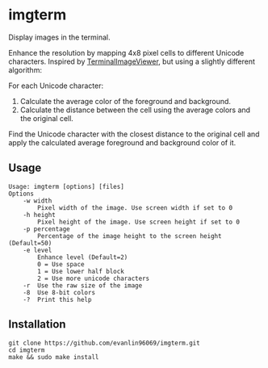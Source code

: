 # imgterm
Display images in the terminal.

Enhance the resolution by mapping 4x8 pixel cells to different Unicode characters. Inspired by [TerminalImageViewer](https://github.com/stefanhaustein/TerminalImageViewer), but using a slightly different algorithm:

For each Unicode character:

1. Calculate the average color of the foreground and background.
2. Calculate the distance between the cell using the average colors and the original cell.

Find the Unicode character with the closest distance to the original cell and apply the calculated average foreground and background color of it.


## Usage
```
Usage: imgterm [options] [files]
Options
    -w width
        Pixel width of the image. Use screen width if set to 0
    -h height
        Pixel height of the image. Use screen height if set to 0
    -p percentage
        Percentage of the image height to the screen height (Default=50)
    -e level
        Enhance level (Default=2)
        0 = Use space
        1 = Use lower half block
        2 = Use more unicode characters
    -r  Use the raw size of the image
    -8  Use 8-bit colors
    -?  Print this help
```


## Installation
```
git clone https://github.com/evanlin96069/imgterm.git
cd imgterm
make && sudo make install
```
